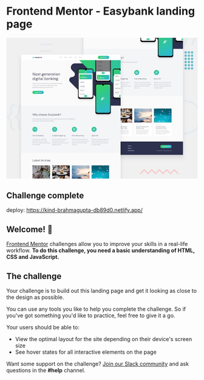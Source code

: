 # Frontend Mentor - Easybank landing page

![Design preview for the Easybank landing page coding challenge](./design/desktop-preview.jpg)



## Challenge complete 

deploy: https://kind-brahmagupta-db89d0.netlify.app/

## Welcome! 👋
[Frontend Mentor](https://www.frontendmentor.io) challenges allow you to improve your skills in a real-life workflow.
**To do this challenge, you need a basic understanding of HTML, CSS and JavaScript.**

## The challenge

Your challenge is to build out this landing page and get it looking as close to the design as possible.

You can use any tools you like to help you complete the challenge. So if you've got something you'd like to practice, feel free to give it a go.

Your users should be able to:

- View the optimal layout for the site depending on their device's screen size
- See hover states for all interactive elements on the page

Want some support on the challenge? [Join our Slack community](https://www.frontendmentor.io/slack) and ask questions in the **#help** channel.

